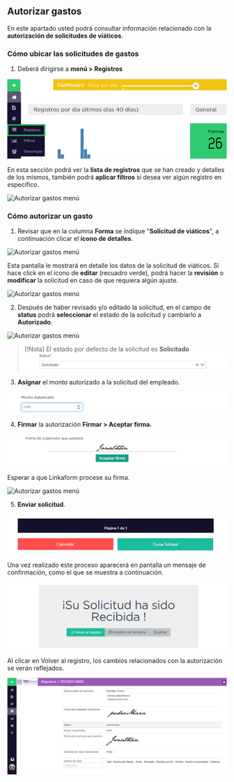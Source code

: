 ## Autorizar gastos

En este apartado usted podrá consultar información relacionado con la **autorización de solicitudes de viáticos**.
### Cómo ubicar las solicitudes de gastos

1. Deberá dirigirse a **menú > Registros**

![Autorizar gastos menú](/imgs/Modulos/Viaticos/forms/autorizar-gastos/1-autorizar-gastos.png)


En esta sección podrá ver la **lista de registros** que se han creado y detalles de los mismos, también podrá **aplicar filtros** si desea ver algún registro en especifico.

![Autorizar gastos menú](/imgs/Modulos/Viaticos/forms/1-1-autorizar-gastos.png)


### Cómo  autorizar un gasto

1. Revisar que en la columna **Forma** se indique "**Solicitud de viáticos**", a continuación clicar el **ícono de detalles**.

![Autorizar gastos menú](/imgs/Modulos/Viaticos/forms/2-autorizar-gastos.png)


Esta pantalla le mostrará en detalle los datos de la solicitud de viáticos. Si hace click en el ícono de **editar** (recuadro verde), podrá hacer la **revisión** o **modificar** la solicitud en caso de que requiera algún ajuste.

![Autorizar gastos menú](/imgs/Modulos/Viaticos/forms/2-1-autorizar-gastos.png)


2. Después de haber revisado y/o editado la solicitud, en el campo de **status** podrá **seleccionar** el estado de la solicitud y cambiarlo a **Autorizado**. 

![Autorizar gastos menú](/imgs/Modulos/Viaticos/forms/3-autorizar-gastos.png)

>[!Nota]
>El estado por defecto de la solicitud es **Solicitado**
>![Estado solicitud por defecto](/imgs/Modulos/Viaticos/forms/autorizar-gastos/3-1-autorizar-gastos.png)

3. **Asignar** el monto autorizado a la solicitud del empleado.

![Autorizar gastos menú](/imgs/Modulos/Viaticos/forms/autorizar-gastos/4-autorizar-gastos.png)

4. **Firmar** la autorización
**Firmar > Aceptar firma.**

![Autorizar gastos menú](/imgs/Modulos/Viaticos/forms/autorizar-gastos/5-autorizar-gastos.png)


Esperar a que Linkaform procese su firma.

![Autorizar gastos menú](/img/forms/autorizar-gastos/5-2-autorizar-gastos.png)

5. **Enviar solicitud**.

![Autorizar gastos menú](/imgs/Modulos/Viaticos/forms/autorizar-gastos/6-autorizar-gastos.png)

Una vez realizado este proceso aparecerá en pantalla un mensaje de confirmación, como el que se muestra a continuación.

![Autorizar gastos menú](/imgs/Modulos/Viaticos/forms/autorizar-gastos/7-autorizar-gastos.png)

Al clicar  en Volver al registro, los cambios relacionados con la autorización se verán reflejados.


![Autorizar gastos menú](/imgs/Modulos/Viaticos/forms/autorizar-gastos/8-autorizar-gastos.png)